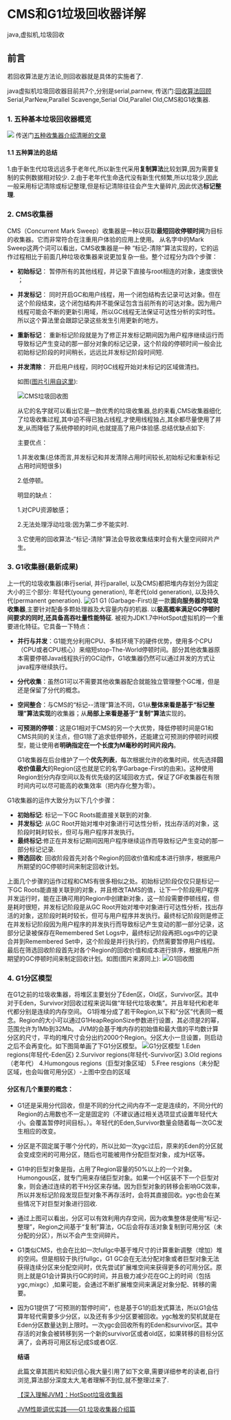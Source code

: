 # CMS和G1垃圾回收器详解

java,虚拟机,垃圾回收

## 前言

若回收算法是方法论,则回收器就是具体的实施者了.

java虚拟机垃圾回收器目前共7个,分别是serial,parnew, 传送门:[回收算法回顾](https://segmentfault.com/a/1190000018519442) Serial,ParNew,Parallel Scavenge,Serial Old,Parallel Old,CMS和G1收集器.

### 1. 五种基本垃圾回收器概览

![](https://shaosim-image.oss-cn-chengdu.aliyuncs.com/五种垃圾收集器.jpg) 传送门[五种收集器介绍清晰的文章](https://blog.csdn.net/u011080472/article/details/51324422)

#### 1.1 五种算法的总结

1.由于新生代垃圾远远多于老年代,所以新生代采用**复制算法**比较划算,因为需要复制的实例数据相对较少. 2.由于老年代生命迭代没有新生代频繁,所以垃圾少,因此一般采用标记清除或标记整理,但是标记清除往往会产生大量碎片,因此优选**标记整理**.

### 2. CMS收集器

CMS（Concurrent Mark Sweep）收集器是一种以获取**最短回收停顿时间**为目标的收集器。它而非常符合在注重用户体验的应用上使用。 从名字中的Mark Sweep这两个词可以看出，CMS收集器是一种 “标记-清除”算法实现的，它的运作过程相比于前面几种垃圾收集器来说更加复杂一些。整个过程分为四个步骤：

* **初始标记**： 暂停所有的其他线程，并记录下直接与root相连的对象，速度很快 ；
* **并发标记**： 同时开启GC和用户线程，用一个闭包结构去记录可达对象。但在这个阶段结束，这个闭包结构并不能保证包含当前所有的可达对象。因为用户线程可能会不断的更新引用域，所以GC线程无法保证可达性分析的实时性。所以这个算法里会跟踪记录这些发生引用更新的地方。
* **重新标记**： 重新标记阶段就是为了修正并发标记期间因为用户程序继续运行而导致标记产生变动的那一部分对象的标记记录，这个阶段的停顿时间一般会比初始标记阶段的时间稍长，远远比并发标记阶段时间短.
* **并发清除**： 开启用户线程，同时GC线程开始对未标记的区域做清扫。

  如图\([图片引用自这里](https://blog.csdn.net/u011080472/article/details/51324422)\):

  ![CMS&#x5783;&#x573E;&#x56DE;&#x6536;&#x56FE;](https://shaosim-image.oss-cn-chengdu.aliyuncs.com/CMS垃圾回收图.jpg)

  从它的名字就可以看出它是一款优秀的垃圾收集器,总的来看,CMS收集器细化了垃圾收集过程,其中迫不得已独占线程,才使用线程独占,其余都尽量使用了并发,从而降低了系统停顿的时间,也就提高了用户体验感.总结优缺点如下:

  主要优点：

  1.并发收集\(总体而言,并发标记和并发清除占用时间较长,初始标记和重新标记占用时间短很多\)

  2.低停顿。

  明显的缺点：

  1.对CPU资源敏感；

  2.无法处理浮动垃圾:因为第二步不能实时.

  3.它使用的回收算法-“标记-清除”算法会导致收集结束时会有大量空间碎片产生。

### 3. G1收集器\(最新成果\)

上一代的垃圾收集器\(串行serial, 并行parallel, 以及CMS\)都把堆内存划分为固定大小的三个部分: 年轻代\(young generation\), 年老代\(old generation\), 以及持久代\(permanent generation\). ![G1](https://upload-images.jianshu.io/upload_images/8160928-75cf67b5b2138aba) G1 \(Garbage-First\)是一款**面向服务器的垃圾收集器**,主要针对配备多颗处理器及大容量内存的机器. 以**极高概率满足GC停顿时间要求的同时,还具备高吞吐量性能特征**. 被视为JDK1.7中HotSpot虚拟机的一个重要进化特征。它具备一下特点：

* **并行与并发**：G1能充分利用CPU、多核环境下的硬件优势，使用多个CPU（CPU或者CPU核心）来缩短stop-The-World停顿时间。部分其他收集器原本需要停顿Java线程执行的GC动作，G1收集器仍然可以通过并发的方式让java程序继续执行。
* **分代收集**：虽然G1可以不需要其他收集器配合就能独立管理整个GC堆，但是还是保留了分代的概念。
* **空间整合**：与CMS的“标记--清理”算法不同，G1从**整体来看是基于“标记整理”算法实现**的收集器；从**局部上来看是基于“复制”算法**实现的。
* **可预测的停顿**：这是G1相对于CMS的另一个大优势，降低停顿时间是G1和CMS共同的关注点，但G1除了追求低停顿外，还能建立可预测的停顿时间模型，能让使用者**明确指定在一个长度为M毫秒的时间片段内**。

  G1收集器在后台维护了一个**优先列表**，每次根据允许的收集时间，优先选择**回收价值最大**的Region\(这也就是它的名字Garbage-First的由来\)。这种使用Region划分内存空间以及有优先级的区域回收方式，保证了GF收集器在有限时间内可以尽可能高的收集效率（把内存化整为零）。

G1收集器的运作大致分为以下几个步骤：

* **初始标记**: 标记一下GC Roots能直接关联到的对象.
* **并发标记**: 从GC Root开始对堆中对象进行可达性分析，找出存活的对象，这阶段时耗时较长，但可与用户程序并发执行。
* **最终标记**:修正在并发标记期间因用户程序继续运作而导致标记产生变动的那一部分标记记录.
* **筛选回收**: 回收阶段首先对各个Region的回收价值和成本进行排序，根据用户所期望的GC停顿时间来制定回收计划。

上面几个步骤的运作过程和CMS有很多相似之处。初始标记阶段仅仅只是标记一下GC Roots能直接关联到的对象，并且修改TAMS的值，让下一个阶段用户程序并发运行时，能在正确可用的Region中创建新对象，这一阶段需要停顿线程，但是耗时很短，并发标记阶段是从GC Root开始对堆中对象进行可达性分析，找出存活的对象，这阶段时耗时较长，但可与用户程序并发执行。最终标记阶段则是修正在并发标记阶段因为用户程序的并发执行而导致标记产生变动的那一部分记录，这部分记录被保存在Remembered Set Logs中，最终标记阶段再把Logs中的记录合并到Remembered Set中，这个阶段是并行执行的，仍然需要暂停用户线程。最后在筛选回收阶段首先对各个Region的回收价值和成本进行排序，根据用户所期望的GC停顿时间来制定回收计划。如图\(图片来源同上\): ![G1&#x56DE;&#x6536;&#x56FE;](https://shaosim-image.oss-cn-chengdu.aliyuncs.com/G1回收图.jpg)

### 4. G1分区模型

在G1之前的垃圾收集器，将堆区主要划分了Eden区，Old区，Survivor区。其中对于Eden，Survivor对回收过程来说叫做“年轻代垃圾收集”。并且年轻代和老年代都分别是连续的内存空间。 G1将堆分成了若干Region,以下和”分区”代表同一概念。Region的大小可以通过G1HeapRegionSize参数进行设置，其必须是2的幂，范围允许为1Mb到32Mb。 JVM的会基于堆内存的初始值和最大值的平均数计算分区的尺寸，平均的堆尺寸会分出约2000个Region。分区大小一旦设置，则启动之后不会再变化。如下图简单画了下G1分区模型。 ![G1&#x5206;&#x533A;&#x6A21;&#x578B;](https://shaosim-image.oss-cn-chengdu.aliyuncs.com/G1分区模型.png) 1.Eden regions\(年轻代-Eden区\) 2.Survivor regions\(年轻代-Survivor区\) 3.Old regions（老年代） 4.Humongous regions（巨型对象区域） 5.Free resgions（未分配区域，也会叫做可用分区）-上图中空白的区域

#### 分区有几个重要的概念：

* G1还是采用分代回收，但是不同的分代之间内存不一定是连续的，不同分代的Region的占用数也不一定是固定的（不建议通过相关选项显式设置年轻代大小。会覆盖暂停时间目标。）。年轻代的Eden,Survivor数量会随着每一次GC发生相应的改变。      
* 分区是不固定属于哪个分代的，所以比如一次ygc过后，原来的Eden的分区就会变成空闲的可用分区，随后也可能被用作分配巨型对象，成为H区等。     
* G1中的巨型对象是指，占用了Region容量的50%以上的一个对象。Humongous区，就专门用来存储巨型对象。如果一个H区装不下一个巨型对象，则会通过连续的若干H分区来存储。因为巨型对象的转移会影响GC效率，所以并发标记阶段发现巨型对象不再存活时，会将其直接回收。ygc也会在某些情况下对巨型对象进行回收. 
* 通过上图可以看出，分区可以有效利用内存空间，因为收集整体是使用“标记-整理”，Region之间基于“复制”算法，GC后会将存活对象复制到可用分区（未分配的分区），所以不会产生空间碎片。     
* G1类似CMS，也会在比如一次fullgc中基于堆尺寸的计算重新调整（增加）堆的空间。但是相较于执行fullgc，G1 GC会在无法分配对象或者巨型对象无法获得连续分区来分配空间时，优先尝试扩展堆空间来获得更多的可用分区。原则上就是G1会计算执行GC的时间，并且极力减少花在GC上的时间（包括ygc,mixgc）,如果可能，会通过不断扩展堆空间来满足对象分配、转移的需要。                 
* 因为G1提供了“可预测的暂停时间”，也是基于G1的启发式算法，所以G1会估算年轻代需要多少分区，以及还有多少分区要被回收。ygc触发的契机就是在Eden分区数量达到上限时。一次ygc会回收所有的Eden和survivor区。其中存活的对象会被转移到另一个新的survivor区或者old区，如果转移的目标分区满了，会再将可用区标记成S或者O区.

  **结语**

  此篇文章其图片和知识信心我大量引用了如下文章,需要详细参考的读者,自行浏览,算法部分深度太大,笔者理解不到位,就不整理过来了.

  [【深入理解JVM】：HotSpot垃圾收集器](https://blog.csdn.net/u011080472/article/details/51324422)

  [JVM性能调优实践——G1 垃圾收集器介绍篇](https://blog.csdn.net/lijingyao8206/article/details/80513383)


